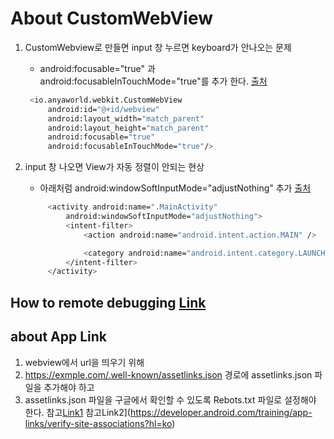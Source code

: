 # About CustomWebView

1. CustomWebview로 만들면 input 창 누르면 keyboard가 안나오는 문제

   * android:focusable="true" 과  android:focusableInTouchMode="true"를 추가 한다. [출처](https://stackoverflow.com/questions/34623043/android-keyboard-not-showing-when-clicking-on-input-in-webview)

   ```bash
    <io.anyaworld.webkit.CustomWebView
        android:id="@+id/webview"
        android:layout_width="match_parent"
        android:layout_height="match_parent"
        android:focusable="true"
        android:focusableInTouchMode="true"/>
   ```

2. input 창 나오면 View가 자동 정렬이 안되는 현상

   * 아래처럼 android:windowSoftInputMode="adjustNothing" 추가 [출처](https://scshim.tistory.com/124)

   ```bash
        <activity android:name=".MainActivity"
            android:windowSoftInputMode="adjustNothing">
            <intent-filter>
                <action android:name="android.intent.action.MAIN" />

                <category android:name="android.intent.category.LAUNCHER" />
            </intent-filter>
        </activity>
   ```

## How to remote debugging [Link](https://developer.chrome.com/docs/devtools/remote-debugging/)

## about App Link

1. webview에서 url을 띄우기 위해
1. <https://exmple.com/.well-known/assetlinks.json> 경로에 assetlinks.json 파일을 추가해야 하고
1. assetlinks.json 파일을 구글에서 확인할 수 있도록 Rebots.txt 파일로 설정해야 한다.
참고[Link1](https://developer.android.com/training/app-links/verify-site-associations#publish-json)
참고Link2](https://developer.android.com/training/app-links/verify-site-associations?hl=ko)

